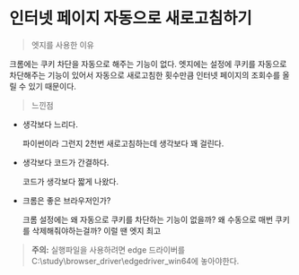 인터넷 페이지 자동으로 새로고침하기
===================================

> 엣지를 사용한 이유

크롬에는 쿠키 차단을 자동으로 해주는 기능이  없다.
엣지에는 설정에 쿠키를 자동으로 차단해주는 기능이 있어서
자동으로 새로고침한 횟수만큼 인터넷 페이지의 조회수를 올릴 수 있기 때문이다.

> 느낀점
* 생각보다 느리다.
  
   파이썬이라 그런지 2천번 새로고침하는데 생각보다 꽤 걸린다.
* 생각보다 코드가 간결하다.
  
  코드가 생각보다 짧게 나왔다.
* 크롬은 좋은 브라우저인가?
  
  크롬 설정에는 왜 자동으로 쿠키를 차단하는 기능이 없을까? 왜 수동으로 매번 쿠키를 삭제해줘야하는걸까?
  이럴 땐 엣지 최고

> **<i class="fa fa-exclamation-triangle" aria-hidden="true"></i> 주의:** 실행파일을 사용하려면 edge 드라이버를 C:\study\browser_driver\edgedriver_win64에 놓아야한다.
